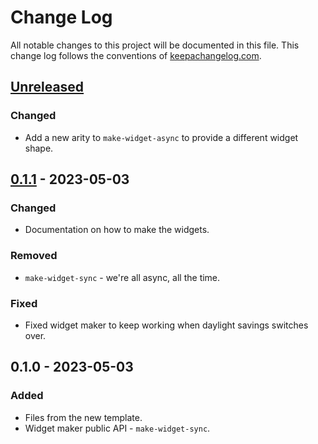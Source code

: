 # Change Log
All notable changes to this project will be documented in this file. This change log follows the conventions of [keepachangelog.com](http://keepachangelog.com/).

## [Unreleased]
### Changed
- Add a new arity to `make-widget-async` to provide a different widget shape.

## [0.1.1] - 2023-05-03
### Changed
- Documentation on how to make the widgets.

### Removed
- `make-widget-sync` - we're all async, all the time.

### Fixed
- Fixed widget maker to keep working when daylight savings switches over.

## 0.1.0 - 2023-05-03
### Added
- Files from the new template.
- Widget maker public API - `make-widget-sync`.

[Unreleased]: https://sourcehost.site/your-name/clojure-roadmap/compare/0.1.1...HEAD
[0.1.1]: https://sourcehost.site/your-name/clojure-roadmap/compare/0.1.0...0.1.1
